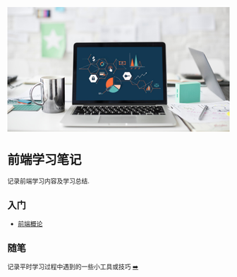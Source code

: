 ![封面](./images/main-cover.jpg)

#  前端学习笔记
记录前端学习内容及学习总结.

## 入门
- [前端概论](./introduction/前端概论.md)



## 随笔
记录平时学习过程中遇到的一些小工具或技巧 [➡️](./daily-exams/index.md)